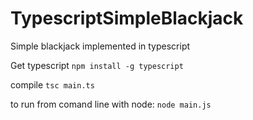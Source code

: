# TypescriptSimpleBlackjack
Simple blackjack implemented in typescript

Get typescript ```npm install -g typescript```

compile ```tsc main.ts```

to run from comand line with node: ```node main.js```

